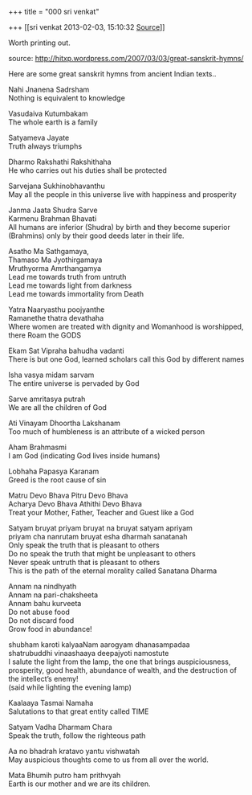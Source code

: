 +++
title = "000 sri venkat"

+++
[[sri venkat	2013-02-03, 15:10:32 [Source](https://groups.google.com/g/samskrita/c/pg0affJx2hY)]]



Worth printing out.  
  
source: <http://hitxp.wordpress.com/2007/03/03/great-sanskrit-hymns/>  
  
Here are some great sanskrit hymns from ancient Indian texts..  
  
Nahi Jnanena Sadrsham  
Nothing is equivalent to knowledge  
  
Vasudaiva Kutumbakam  
The whole earth is a family  
  
Satyameva Jayate  
Truth always triumphs  
  
Dharmo Rakshathi Rakshithaha  
He who carries out his duties shall be protected  
  
Sarvejana Sukhinobhavanthu  
May all the people in this universe live with happiness and prosperity  
  
Janma Jaata Shudra Sarve  
Karmenu Brahman Bhavati  
All humans are inferior (Shudra) by birth and they become superior  
(Brahmins) only by their good deeds later in their life.  
  
  
Asatho Ma Sathgamaya,  
Thamaso Ma Jyothirgamaya  
Mruthyorma Amrthangamya  
Lead me towards truth from untruth  
Lead me towards light from darkness  
Lead me towards immortality from Death  
  
Yatra Naaryasthu poojyanthe  
Ramanethe thatra devathaha  
Where women are treated with dignity and Womanhood is worshipped,  
there Roam the GODS  
  
Ekam Sat Vipraha bahudha vadanti  
There is but one God, learned scholars call this God by different names  
  
Isha vasya midam sarvam  
The entire universe is pervaded by God  
  
Sarve amritasya putrah  
We are all the children of God  
  
Ati Vinayam Dhoortha Lakshanam  
Too much of humbleness is an attribute of a wicked person  
  
Aham Brahmasmi  
I am God (indicating God lives inside humans)  
  
Lobhaha Papasya Karanam  
Greed is the root cause of sin  
  
Matru Devo Bhava Pitru Devo Bhava  
Acharya Devo Bhava Athithi Devo Bhava  
Treat your Mother, Father, Teacher and Guest like a God  
  
Satyam bruyat priyam bruyat na bruyat satyam apriyam  
priyam cha nanrutam bruyat esha dharmah sanatanah  
Only speak the truth that is pleasant to others  
Do no speak the truth that might be unpleasant to others  
Never speak untruth that is pleasant to others  
This is the path of the eternal morality called Sanatana Dharma  
  
  
Annam na nindhyath  
Annam na pari-chaksheeta  
Annam bahu kurveeta  
Do not abuse food  
Do not discard food  
Grow food in abundance!  
  
shubham karoti kalyaaNam aarogyam dhanasampadaa  
shatrubuddhi vinaashaaya deepajyoti namostute  
I salute the light from the lamp, the one that brings auspiciousness,  
prosperity, good health, abundance of wealth, and the destruction of  
the intellect’s enemy!  
(said while lighting the evening lamp)  
  
  
  
Kaalaaya Tasmai Namaha  
Salutations to that great entity called TIME  
  
Satyam Vadha Dharmam Chara  
Speak the truth, follow the righteous path  
  
Aa no bhadrah kratavo yantu vishwatah  
May auspicious thoughts come to us from all over the world.  
  
Mata Bhumih putro ham prithvyah  
Earth is our mother and we are its children.  

